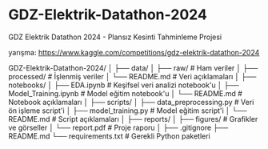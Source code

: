 # GDZ-Elektrik-Datathon-2024
GDZ Elektrik Datathon 2024 - Plansız Kesinti Tahminleme Projesi

yarışma: https://www.kaggle.com/competitions/gdz-elektrik-datathon-2024

GDZ-Elektrik-Datathon-2024/
│
├── data/
│   ├── raw/                   # Ham veriler
│   ├── processed/             # İşlenmiş veriler
│   └── README.md              # Veri açıklamaları
│
├── notebooks/
│   ├── EDA.ipynb              # Keşifsel veri analizi notebook'u
│   ├── Model_Training.ipynb   # Model eğitim notebook'u
│   └── README.md              # Notebook açıklamaları
│
├── scripts/
│   ├── data_preprocessing.py  # Veri ön işleme script'i
│   ├── model_training.py      # Model eğitim script'i
│   └── README.md              # Script açıklamaları
│
├── reports/
│   ├── figures/               # Grafikler ve görseller
│   └── report.pdf             # Proje raporu
│
├── .gitignore
├── README.md
└── requirements.txt           # Gerekli Python paketleri

